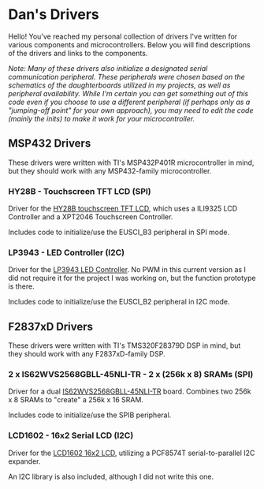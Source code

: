 # Dan's Drivers
Hello! You've reached my personal collection of drivers I've written for various components and microcontrollers. 
Below you will find descriptions of the drivers and links to the components.

*Note: Many of these drivers also initialize a designated serial communication peripheral. These peripherals were chosen based on the schematics of the daughterboards utilized in my projects, as well as peripheral availability. While I'm certain you can get something out of this code even if you choose to use a different peripheral (if perhaps only as a "jumping-off point" for your own approach), you may need to edit the code (mainly the inits) to make it work for your microcontroller.*

## MSP432 Drivers
These drivers were written with TI's MSP432P401R microcontroller in mind, but they should work with any MSP432-family microcontroller.
### HY28B - Touchscreen TFT LCD (SPI)
Driver for the [HY28B touchscreen TFT LCD](https://www.hotmcu.com/28-touch-screen-tft-lcd-with-all-interface-p-63.html), which uses a ILI9325 LCD Controller and a XPT2046 Touchscreen Controller. 

Includes code to initialize/use the EUSCI_B3 peripheral in SPI mode.

### LP3943 - LED Controller (I2C)
Driver for the [LP3943 LED Controller](https://www.ti.com/product/LP3943). No PWM in this current version as I did not require it for the project I was working on, but the function prototype is there. 

Includes code to initialize/use the EUSCI_B2 peripheral in I2C mode.


## F2837xD Drivers
These drivers were written with TI's TMS320F28379D DSP in mind, but they should work with any F2837xD-family DSP.
### 2 x IS62WVS2568GBLL-45NLI-TR - 2 x (256k x 8) SRAMs (SPI)
Driver for a dual [IS62WVS2568GBLL-45NLI-TR](https://www.mouser.com/ProductDetail/ISSI/IS62WVS2568GBLL-45NLI-TR?qs=F5EMLAvA7IDi1b3lWvG69A%3D%3D) board. Combines two 256k x 8 SRAMs to "create" a 256k x 16 SRAM. 

Includes code to initialize/use the SPIB peripheral.

### LCD1602 - 16x2 Serial LCD (I2C)
Driver for the [LCD1602 16x2 LCD](https://www.addicore.com/1602-16x2-Character-LCD-with-I2C-backpack-p/156.htm), utilizing a PCF8574T serial-to-parallel I2C expander. 

An I2C library is also included, although I did not write this one.
